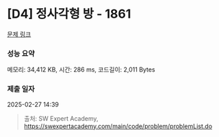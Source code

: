 # [D4] 정사각형 방 - 1861 

[문제 링크](https://swexpertacademy.com/main/code/problem/problemDetail.do?contestProbId=AV5LtJYKDzsDFAXc) 

### 성능 요약

메모리: 34,412 KB, 시간: 286 ms, 코드길이: 2,011 Bytes

### 제출 일자

2025-02-27 14:39



> 출처: SW Expert Academy, https://swexpertacademy.com/main/code/problem/problemList.do